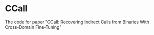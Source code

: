 # CCall
The code for paper "CCall: Recovering Indirect Calls from Binaries With Cross-Domain Fine-Tuning"
